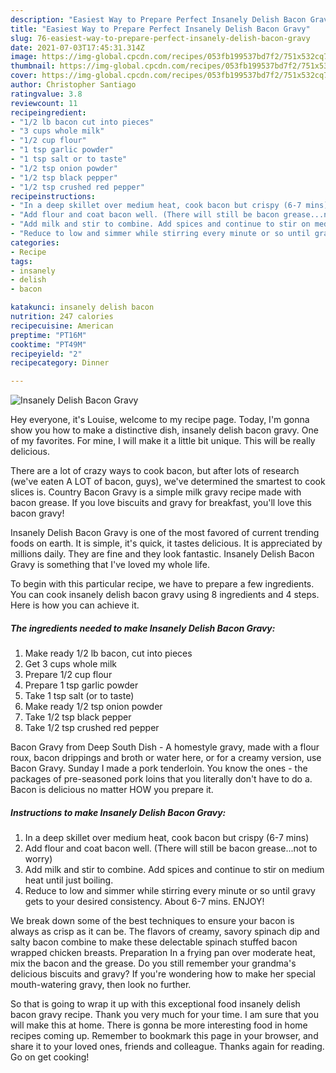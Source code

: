 ```yaml
---
description: "Easiest Way to Prepare Perfect Insanely Delish Bacon Gravy"
title: "Easiest Way to Prepare Perfect Insanely Delish Bacon Gravy"
slug: 76-easiest-way-to-prepare-perfect-insanely-delish-bacon-gravy
date: 2021-07-03T17:45:31.314Z
image: https://img-global.cpcdn.com/recipes/053fb199537bd7f2/751x532cq70/insanely-delish-bacon-gravy-recipe-main-photo.jpg
thumbnail: https://img-global.cpcdn.com/recipes/053fb199537bd7f2/751x532cq70/insanely-delish-bacon-gravy-recipe-main-photo.jpg
cover: https://img-global.cpcdn.com/recipes/053fb199537bd7f2/751x532cq70/insanely-delish-bacon-gravy-recipe-main-photo.jpg
author: Christopher Santiago
ratingvalue: 3.8
reviewcount: 11
recipeingredient:
- "1/2 lb bacon cut into pieces"
- "3 cups whole milk"
- "1/2 cup flour"
- "1 tsp garlic powder"
- "1 tsp salt or to taste"
- "1/2 tsp onion powder"
- "1/2 tsp black pepper"
- "1/2 tsp crushed red pepper"
recipeinstructions:
- "In a deep skillet over medium heat, cook bacon but crispy (6-7 mins)"
- "Add flour and coat bacon well. (There will still be bacon grease...not to worry)"
- "Add milk and stir to combine. Add spices and continue to stir on medium heat until just boiling."
- "Reduce to low and simmer while stirring every minute or so until gravy gets to your desired consistency. About 6-7 mins. ENJOY!"
categories:
- Recipe
tags:
- insanely
- delish
- bacon

katakunci: insanely delish bacon 
nutrition: 247 calories
recipecuisine: American
preptime: "PT16M"
cooktime: "PT49M"
recipeyield: "2"
recipecategory: Dinner

---
```



![Insanely Delish Bacon Gravy](https://img-global.cpcdn.com/recipes/053fb199537bd7f2/751x532cq70/insanely-delish-bacon-gravy-recipe-main-photo.jpg)

Hey everyone, it's Louise, welcome to my recipe page. Today, I'm gonna show you how to make a distinctive dish, insanely delish bacon gravy. One of my favorites. For mine, I will make it a little bit unique. This will be really delicious.

There are a lot of crazy ways to cook bacon, but after lots of research (we&#39;ve eaten A LOT of bacon, guys), we&#39;ve determined the smartest to cook slices is. Country Bacon Gravy is a simple milk gravy recipe made with bacon grease. If you love biscuits and gravy for breakfast, you&#39;ll love this bacon gravy!

Insanely Delish Bacon Gravy is one of the most favored of current trending foods on earth. It is simple, it's quick, it tastes delicious. It is appreciated by millions daily. They are fine and they look fantastic. Insanely Delish Bacon Gravy is something that I've loved my whole life.


To begin with this particular recipe, we have to prepare a few ingredients. You can cook insanely delish bacon gravy using 8 ingredients and 4 steps. Here is how you can achieve it.

<!--inarticleads1-->

##### The ingredients needed to make Insanely Delish Bacon Gravy:

1. Make ready 1/2 lb bacon, cut into pieces
1. Get 3 cups whole milk
1. Prepare 1/2 cup flour
1. Prepare 1 tsp garlic powder
1. Take 1 tsp salt (or to taste)
1. Make ready 1/2 tsp onion powder
1. Take 1/2 tsp black pepper
1. Take 1/2 tsp crushed red pepper


Bacon Gravy from Deep South Dish - A homestyle gravy, made with a flour roux, bacon drippings and broth or water here, or for a creamy version, use Bacon Gravy. Sunday I made a pork tenderloin. You know the ones - the packages of pre-seasoned pork loins that you literally don&#39;t have to do a. Bacon is delicious no matter HOW you prepare it. 

<!--inarticleads2-->

##### Instructions to make Insanely Delish Bacon Gravy:

1. In a deep skillet over medium heat, cook bacon but crispy (6-7 mins)
1. Add flour and coat bacon well. (There will still be bacon grease...not to worry)
1. Add milk and stir to combine. Add spices and continue to stir on medium heat until just boiling.
1. Reduce to low and simmer while stirring every minute or so until gravy gets to your desired consistency. About 6-7 mins. ENJOY!


We break down some of the best techniques to ensure your bacon is always as crisp as it can be. The flavors of creamy, savory spinach dip and salty bacon combine to make these delectable spinach stuffed bacon wrapped chicken breasts. Preparation In a frying pan over moderate heat, mix the bacon and the grease. Do you still remember your grandma&#39;s delicious biscuits and gravy? If you&#39;re wondering how to make her special mouth-watering gravy, then look no further. 

So that is going to wrap it up with this exceptional food insanely delish bacon gravy recipe. Thank you very much for your time. I am sure that you will make this at home. There is gonna be more interesting food in home recipes coming up. Remember to bookmark this page in your browser, and share it to your loved ones, friends and colleague. Thanks again for reading. Go on get cooking!
